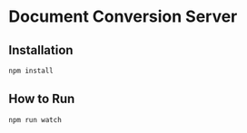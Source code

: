 # Document Conversion Server

## Installation
```bash
npm install
```

## How to Run
```bash
npm run watch
```